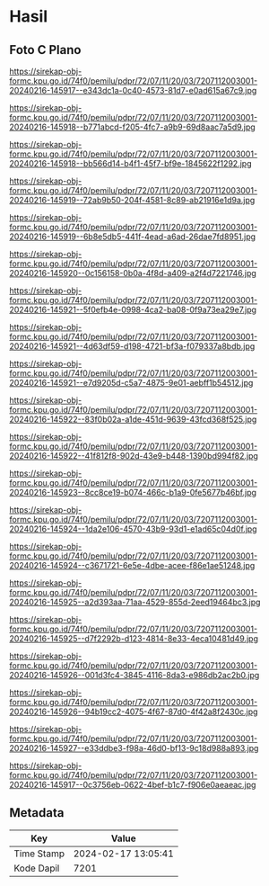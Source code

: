 # Hasil

## Foto C Plano

https://sirekap-obj-formc.kpu.go.id/74f0/pemilu/pdpr/72/07/11/20/03/7207112003001-20240216-145917--e343dc1a-0c40-4573-81d7-e0ad615a67c9.jpg

https://sirekap-obj-formc.kpu.go.id/74f0/pemilu/pdpr/72/07/11/20/03/7207112003001-20240216-145918--b771abcd-f205-4fc7-a9b9-69d8aac7a5d9.jpg

https://sirekap-obj-formc.kpu.go.id/74f0/pemilu/pdpr/72/07/11/20/03/7207112003001-20240216-145918--bb566d14-b4f1-45f7-bf9e-1845622f1292.jpg

https://sirekap-obj-formc.kpu.go.id/74f0/pemilu/pdpr/72/07/11/20/03/7207112003001-20240216-145919--72ab9b50-204f-4581-8c89-ab21916e1d9a.jpg

https://sirekap-obj-formc.kpu.go.id/74f0/pemilu/pdpr/72/07/11/20/03/7207112003001-20240216-145919--6b8e5db5-441f-4ead-a6ad-26dae7fd8951.jpg

https://sirekap-obj-formc.kpu.go.id/74f0/pemilu/pdpr/72/07/11/20/03/7207112003001-20240216-145920--0c156158-0b0a-4f8d-a409-a2f4d7221746.jpg

https://sirekap-obj-formc.kpu.go.id/74f0/pemilu/pdpr/72/07/11/20/03/7207112003001-20240216-145921--5f0efb4e-0998-4ca2-ba08-0f9a73ea29e7.jpg

https://sirekap-obj-formc.kpu.go.id/74f0/pemilu/pdpr/72/07/11/20/03/7207112003001-20240216-145921--4d63df59-d198-4721-bf3a-f079337a8bdb.jpg

https://sirekap-obj-formc.kpu.go.id/74f0/pemilu/pdpr/72/07/11/20/03/7207112003001-20240216-145921--e7d9205d-c5a7-4875-9e01-aebff1b54512.jpg

https://sirekap-obj-formc.kpu.go.id/74f0/pemilu/pdpr/72/07/11/20/03/7207112003001-20240216-145922--83f0b02a-a1de-451d-9639-43fcd368f525.jpg

https://sirekap-obj-formc.kpu.go.id/74f0/pemilu/pdpr/72/07/11/20/03/7207112003001-20240216-145922--41f812f8-902d-43e9-b448-1390bd994f82.jpg

https://sirekap-obj-formc.kpu.go.id/74f0/pemilu/pdpr/72/07/11/20/03/7207112003001-20240216-145923--8cc8ce19-b074-466c-b1a9-0fe5677b46bf.jpg

https://sirekap-obj-formc.kpu.go.id/74f0/pemilu/pdpr/72/07/11/20/03/7207112003001-20240216-145924--1da2e106-4570-43b9-93d1-e1ad65c04d0f.jpg

https://sirekap-obj-formc.kpu.go.id/74f0/pemilu/pdpr/72/07/11/20/03/7207112003001-20240216-145924--c3671721-6e5e-4dbe-acee-f86e1ae51248.jpg

https://sirekap-obj-formc.kpu.go.id/74f0/pemilu/pdpr/72/07/11/20/03/7207112003001-20240216-145925--a2d393aa-71aa-4529-855d-2eed19464bc3.jpg

https://sirekap-obj-formc.kpu.go.id/74f0/pemilu/pdpr/72/07/11/20/03/7207112003001-20240216-145925--d7f2292b-d123-4814-8e33-4eca10481d49.jpg

https://sirekap-obj-formc.kpu.go.id/74f0/pemilu/pdpr/72/07/11/20/03/7207112003001-20240216-145926--001d3fc4-3845-4116-8da3-e986db2ac2b0.jpg

https://sirekap-obj-formc.kpu.go.id/74f0/pemilu/pdpr/72/07/11/20/03/7207112003001-20240216-145926--94b19cc2-4075-4f67-87d0-4f42a8f2430c.jpg

https://sirekap-obj-formc.kpu.go.id/74f0/pemilu/pdpr/72/07/11/20/03/7207112003001-20240216-145927--e33ddbe3-f98a-46d0-bf13-9c18d988a893.jpg

https://sirekap-obj-formc.kpu.go.id/74f0/pemilu/pdpr/72/07/11/20/03/7207112003001-20240216-145917--0c3756eb-0622-4bef-b1c7-f906e0aeaeac.jpg


## Metadata

| Key        | Value               |
| ---------- | ------------------- |
| Time Stamp | 2024-02-17 13:05:41 |
| Kode Dapil | 7201                |



